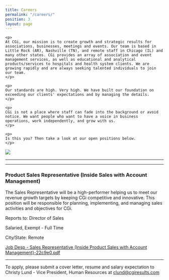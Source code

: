 ```yaml
---
title: Careers
permalink: "/careers/"
position: 3
layout: page
---
```



<div class="row mb-5 pb-4" style="margin-bottom: 1rem !important;">

  <div class="col-md-6">

    <p>
	At CGi, our mission is to create growth and strategic results for associations, businesses, meetings and events. Our team is based in Little Rock (AR), Nashville (TN), and remote staff in Chicago (IL) and many other states. CGi provides an array of association and event management services, as well as educational and analytical products/services to hospitals and health system clients. We are growing rapidly and are always seeking talented individuals to join our team.
    </p>

    <p>
    Our standards are high. Very high. We have built our foundation on exceeding our clients' expectations and by managing the details. 
    </p>

    <p>
    CGi is not a place where staff can fade into the background or avoid notice. We want people who want to have a voice in business operations, work independently, and grow with us. 
    </p>

    <p>
    Is this you? Then take a look at our open positions below.
    </p>

  </div>

  <div class="col-md-6">
    <img src="/uploads/Highland%20Ridge%20II.jpg" style="max-height: 375px;">
  </div>

</div>
<hr>

<hr>

### Product Sales Representative (Inside Sales with Account Management)

The Sales Representative will be a high-performer helping us to meet our revenue growth targets by keeping CGi competitive and innovative.  This position will be responsible for planning, implementing, and managing sales activities and objectives for CGi.  <br />

Reports to: Director of Sales<br />

Salaried, Exempt - Full Time<br />

City/State: Remote<br />

[Job Desp - Sales Representative (Inside Product Sales with Account Management)-22c9e0.pdf](/uploads/Job%20Desp%20-%20Sales%20Representative%20(Inside%20Product%20Sales%20with%20Account%20Management)-22c9e0.pdf)

<hr>

To apply, please submit a cover letter, resume and salary expectation to Christy Lund - Vice President, Human Resources at clund@cgiresults.com

